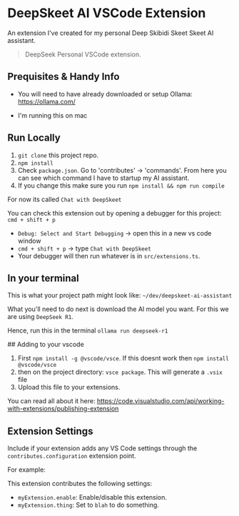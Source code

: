 # DeepSkeet AI VSCode Extension

An extension I've created for my personal Deep Skibidi Skeet Skeet AI assistant.

> DeepSeek Personal VSCode extension.

## Prequisites & Handy Info

- You will need to have already downloaded or setup Ollama: https://ollama.com/

- I'm running this on mac

## Run Locally

1. `git clone` this project repo.
2. `npm install`
3. Check `package.json`. Go to 'contributes' -> 'commands'. From here you can see which command I have to startup my AI assistant.
4. If you change this make sure you run `npm install && npm run compile`

For now its called `Chat with DeepSkeet`

You can check this extension out by opening a debugger for this project: `cmd + shift + p`

- `Debug: Select and Start Debugging` -> open this in a new vs code window
- `cmd + shift + p` -> type `Chat with DeepSkeet`
- Your debugger will then run whatever is in `src/extensions.ts`.

## In your terminal

This is what your project path might look like: `~/dev/deepskeet-ai-assistant`

What you'll need to do next is download the AI model you want. For this we are using `DeepSeek R1`.

Hence, run this in the terminal `ollama run deepseek-r1`

## Adding to your vscode

1. First `npm install -g @vscode/vsce`. If this doesnt work then `npm install @vscode/vsce`
2. then on the project directory: `vsce package`. This will generate a `.vsix` file
3. Upload this file to your extensions.

You can read all about it here: https://code.visualstudio.com/api/working-with-extensions/publishing-extension

## Extension Settings

Include if your extension adds any VS Code settings through the `contributes.configuration` extension point.

For example:

This extension contributes the following settings:

- `myExtension.enable`: Enable/disable this extension.
- `myExtension.thing`: Set to `blah` to do something.
